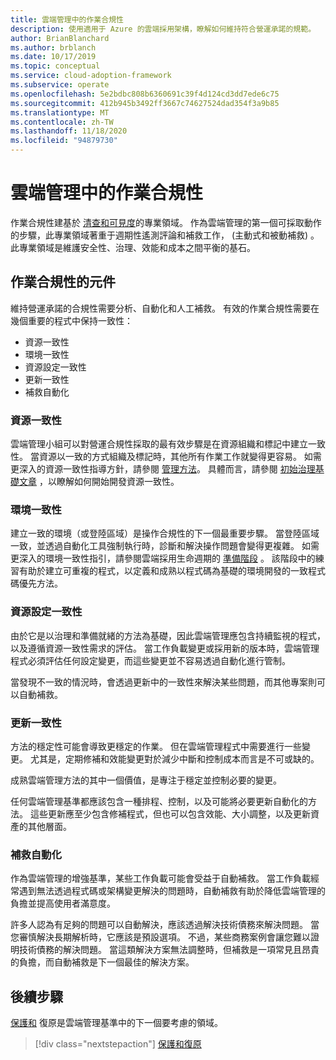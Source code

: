 ```yaml
---
title: 雲端管理中的作業合規性
description: 使用適用于 Azure 的雲端採用架構，瞭解如何維持符合營運承諾的規範。
author: BrianBlanchard
ms.author: brblanch
ms.date: 10/17/2019
ms.topic: conceptual
ms.service: cloud-adoption-framework
ms.subservice: operate
ms.openlocfilehash: 5e2bdbc808b6360691c39f4d124cd3dd7ede6c75
ms.sourcegitcommit: 412b945b3492ff3667c74627524dad354f3a9b85
ms.translationtype: MT
ms.contentlocale: zh-TW
ms.lasthandoff: 11/18/2020
ms.locfileid: "94879730"
---
```

# <a name="operational-compliance-in-cloud-management"></a>雲端管理中的作業合規性

作業合規性建基於 [清查和可見度](./inventory.md)的專業領域。 作為雲端管理的第一個可採取動作的步驟，此專業領域著重于週期性遙測評論和補救工作， (主動式和被動補救) 。 此專業領域是維護安全性、治理、效能和成本之間平衡的基石。

## <a name="components-of-operations-compliance"></a>作業合規性的元件

維持營運承諾的合規性需要分析、自動化和人工補救。 有效的作業合規性需要在幾個重要的程式中保持一致性：

- 資源一致性
- 環境一致性
- 資源設定一致性
- 更新一致性
- 補救自動化

### <a name="resource-consistency"></a>資源一致性

雲端管理小組可以對營運合規性採取的最有效步驟是在資源組織和標記中建立一致性。 當資源以一致的方式組織及標記時，其他所有作業工作就變得更容易。 如需更深入的資源一致性指導方針，請參閱 [管理方法](../../govern/index.md)。 具體而言，請參閱 [初始治理基礎文章](../../govern/initial-foundation.md) ，以瞭解如何開始開發資源一致性。

### <a name="environment-consistency"></a>環境一致性

建立一致的環境（或登陸區域）是操作合規性的下一個最重要步驟。 當登陸區域一致，並透過自動化工具強制執行時，診斷和解決操作問題會變得更複雜。 如需更深入的環境一致性指引，請參閱雲端採用生命週期的 [準備階段](../../ready/index.md) 。 該階段中的練習有助於建立可重複的程式，以定義和成熟以程式碼為基礎的環境開發的一致程式碼優先方法。

### <a name="resource-configuration-consistency"></a>資源設定一致性

由於它是以治理和準備就緒的方法為基礎，因此雲端管理應包含持續監視的程式，以及遵循資源一致性需求的評估。 當工作負載變更或採用新的版本時，雲端管理程式必須評估任何設定變更，而這些變更並不容易透過自動化進行管制。

當發現不一致的情況時，會透過更新中的一致性來解決某些問題，而其他專案則可以自動補救。

### <a name="update-consistency"></a>更新一致性

方法的穩定性可能會導致更穩定的作業。 但在雲端管理程式中需要進行一些變更。 尤其是，定期修補和效能變更對於減少中斷和控制成本而言是不可或缺的。

<!-- docutune:ignore "a cloud management methodology" -->

成熟雲端管理方法的其中一個價值，是專注于穩定並控制必要的變更。

任何雲端管理基準都應該包含一種排程、控制，以及可能將必要更新自動化的方法。 這些更新應至少包含修補程式，但也可以包含效能、大小調整，以及更新資產的其他層面。

### <a name="remediation-automation"></a>補救自動化

作為雲端管理的增強基準，某些工作負載可能會受益于自動補救。 當工作負載經常遇到無法透過程式碼或架構變更解決的問題時，自動補救有助於降低雲端管理的負擔並提高使用者滿意度。

許多人認為有足夠的問題可以自動解決，應該透過解決技術債務來解決問題。 當您審慎解決長期解析時，它應該是預設選項。 不過，某些商務案例會讓您難以證明技術債務的解決問題。 當這類解決方案無法調整時，但補救是一項常見且昂貴的負擔，而自動補救是下一個最佳的解決方案。

## <a name="next-steps"></a>後續步驟

[保護和](./protect.md) 復原是雲端管理基準中的下一個要考慮的領域。

> [!div class="nextstepaction"]
> [保護和復原](./protect.md)
